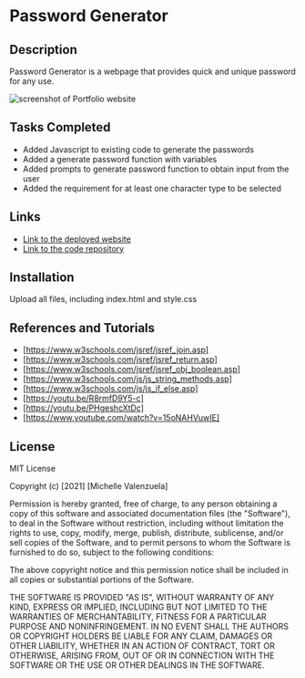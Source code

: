 # Password Generator

## Description
Password Generator is a webpage that provides quick and unique password for any use.

![screenshot of Portfolio website](/Assets/images/Screenshot_portfolio.png)


## Tasks Completed
* Added Javascript to existing code to generate the passwords
* Added a generate password function with variables
* Added prompts to generate password function to obtain input from the user
* Added the requirement for at least one character type to be selected

## Links
* [Link to the deployed website]()
* [Link to the code repository]()

## Installation
Upload all files, including index.html and style.css

## References and Tutorials
- [https://www.w3schools.com/jsref/jsref_join.asp]
- [https://www.w3schools.com/jsref/jsref_return.asp]
- [https://www.w3schools.com/jsref/jsref_obj_boolean.asp]
- [https://www.w3schools.com/js/js_string_methods.asp]
- [https://www.w3schools.com/js/js_if_else.asp]
- [https://youtu.be/R8rmfD9Y5-c]
- [https://youtu.be/PHgeshcXtDc]
- [https://www.youtube.com/watch?v=15oNAHVuwIE]

## License
MIT License

Copyright (c) [2021] [Michelle Valenzuela]

Permission is hereby granted, free of charge, to any person obtaining a copy
of this software and associated documentation files (the "Software"), to deal
in the Software without restriction, including without limitation the rights
to use, copy, modify, merge, publish, distribute, sublicense, and/or sell
copies of the Software, and to permit persons to whom the Software is
furnished to do so, subject to the following conditions:

The above copyright notice and this permission notice shall be included in all
copies or substantial portions of the Software.

THE SOFTWARE IS PROVIDED "AS IS", WITHOUT WARRANTY OF ANY KIND, EXPRESS OR
IMPLIED, INCLUDING BUT NOT LIMITED TO THE WARRANTIES OF MERCHANTABILITY,
FITNESS FOR A PARTICULAR PURPOSE AND NONINFRINGEMENT. IN NO EVENT SHALL THE
AUTHORS OR COPYRIGHT HOLDERS BE LIABLE FOR ANY CLAIM, DAMAGES OR OTHER
LIABILITY, WHETHER IN AN ACTION OF CONTRACT, TORT OR OTHERWISE, ARISING FROM,
OUT OF OR IN CONNECTION WITH THE SOFTWARE OR THE USE OR OTHER DEALINGS IN THE
SOFTWARE.